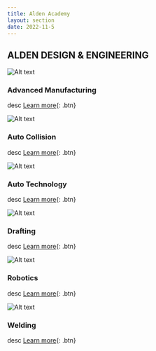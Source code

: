 ```yaml
---
title: Alden Academy
layout: section
date: 2022-11-5
---
```

## ALDEN DESIGN & ENGINEERING

<div class="card" markdown="1">

![Alt text](https://res.cloudinary.com/dxm7ycyxz/image/upload/v1668016856/TechHigh.us/Technical%20areas/alden/Advanced%20Manufacturing/advanced-manufacturing-robots_ueimbv.jpg)
### Advanced Manufacturing
desc
[Learn more](../alden/adv-manufacturing/){: .btn}

</div>

<div class="card" markdown="1">
    
![Alt text](https://res.cloudinary.com/dxm7ycyxz/image/upload/v1668016928/TechHigh.us/Technical%20areas/alden/Auto%20Collison/egor-vikhrev-S0cqn0mZU0E-unsplash-1-1024x684_irdl06.jpg)
### Auto Collision
desc
[Learn more](../alden/auto-collision/){: .btn}

</div>

<div class="card" markdown="1">
    
![Alt text](https://res.cloudinary.com/dxm7ycyxz/image/upload/v1668016933/TechHigh.us/Technical%20areas/alden/auto%20tech/markus-spiske-1fkoklr9ZIA-unsplash-1-1024x683_ypx9u5.jpg)
### Auto Technology
desc
[Learn more](../alden/auto-tech/){: .btn}

</div>

<div class="card" markdown="1">
    
![Alt text](https://res.cloudinary.com/dxm7ycyxz/image/upload/v1668016880/TechHigh.us/Technical%20areas/alden/drafting/lucas-kepner-Yn8D5B8C-eY-unsplash-2-1-1024x689_a22o2f.jpg)
### Drafting
desc
[Learn more](../alden/drafting/){: .btn}

</div>

<div class="card" markdown="1">
    
![Alt text](https://res.cloudinary.com/dxm7ycyxz/image/upload/v1668016945/TechHigh.us/Technical%20areas/alden/Robotics/louis-reed-wSTCaQpiLtc-unsplash-1-1024x683_z8f7j1.jpg)
### Robotics
desc
[Learn more](../alden/welding/){: .btn}

</div>

<div class="card" markdown="1">
    
![Alt text](https://res.cloudinary.com/dxm7ycyxz/image/upload/v1668016928/TechHigh.us/Technical%20areas/alden/welding/rob-lambert-9Q_pLLP_jmA-unsplash-1-1536x1024_zr0jkc.jpg)
### Welding
desc
[Learn more](../alden/robotics/){: .btn}

</div>
